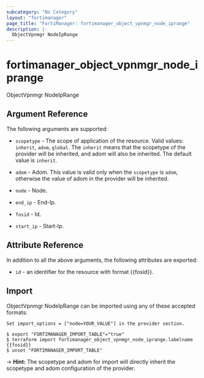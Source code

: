 ```yaml
---
subcategory: "No Category"
layout: "fortimanager"
page_title: "FortiManager: fortimanager_object_vpnmgr_node_iprange"
description: |-
  ObjectVpnmgr NodeIpRange
---
```


# fortimanager_object_vpnmgr_node_iprange
ObjectVpnmgr NodeIpRange

## Argument Reference


The following arguments are supported:

* `scopetype` - The scope of application of the resource. Valid values: `inherit`, `adom`, `global`. The `inherit` means that the scopetype of the provider will be inherited, and adom will also be inherited. The default value is `inherit`.
* `adom` - Adom. This value is valid only when the `scopetype` is `adom`, otherwise the value of adom in the provider will be inherited.
* `node` - Node.

* `end_ip` - End-Ip.
* `fosid` - Id.
* `start_ip` - Start-Ip.


## Attribute Reference

In addition to all the above arguments, the following attributes are exported:
* `id` - an identifier for the resource with format {{fosid}}.

## Import

ObjectVpnmgr NodeIpRange can be imported using any of these accepted formats:
```
Set import_options = ["node=YOUR_VALUE"] in the provider section.

$ export "FORTIMANAGER_IMPORT_TABLE"="true"
$ terraform import fortimanager_object_vpnmgr_node_iprange.labelname {{fosid}}
$ unset "FORTIMANAGER_IMPORT_TABLE"
```
-> **Hint:** The scopetype and adom for import will directly inherit the scopetype and adom configuration of the provider.
